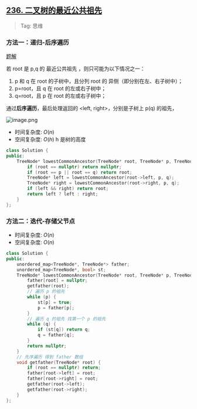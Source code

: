 ## [236. 二叉树的最近公共祖先](https://leetcode-cn.com/problems/lowest-common-ancestor-of-a-binary-tree/)

> Tag: 思维

### 方法一：递归-后序遍历

[题解](https://leetcode-cn.com/problems/lowest-common-ancestor-of-a-binary-tree/solution/236-er-cha-shu-de-zui-jin-gong-gong-zu-xian-hou-xu/)

若 root 是 p,q 的 最近公共祖先 ，则只可能为以下情况之一：
1. p 和 q 在 root 的子树中，且分列 root 的 异侧（即分别在左、右子树中）；
2. p=root，且 q 在 root 的左或右子树中；
3. q=root，且 p 在 root 的左或右子树中；

通过**后序遍历**，最后处理返回的 <left, right>，分别是子树上 p(q) 的祖先，

![image.png](https://imgs.alfly.cn/55b23b7b0a349b59.png)

* 时间复杂度: ${O(n)}$
* 空间复杂度: ${O(h)}$ h 是树的高度
```cpp
class Solution {
public:
    TreeNode* lowestCommonAncestor(TreeNode* root, TreeNode* p, TreeNode* q) {
        if (root == nullptr) return nullptr;
        if (root == p || root == q) return root;
        TreeNode* left = lowestCommonAncestor(root->left, p, q);
        TreeNode* right = lowestCommonAncestor(root->right, p, q);
        if (left && right) return root;
        return left ? left : right;
    }
};
```

### 方法二：迭代-存储父节点
* 时间复杂度: ${O(n)}$
* 空间复杂度: ${O(n)}$
```cpp
class Solution {
public:
    unordered_map<TreeNode*, TreeNode*> father;
    unordered_map<TreeNode*, bool> st;
    TreeNode* lowestCommonAncestor(TreeNode* root, TreeNode* p, TreeNode* q) {
        father[root] = nullptr;
        getfather(root);
        // 遍历 p 的祖先
        while (p) {
            st[p] = true;
            p = father[p];
        }
        // 遍历 q 的祖先 找第一个 p 的祖先
        while (q) {
            if (st[q]) return q;
            q = father[q];
        }
        return nullptr;
    }
    // 先序遍历 得到 father 数组
    void getfather(TreeNode* root) {
        if (root == nullptr) return;
        father[root->left] = root;
        father[root->right] = root;
        getfather(root->left);
        getfather(root->right);
    }
};
```